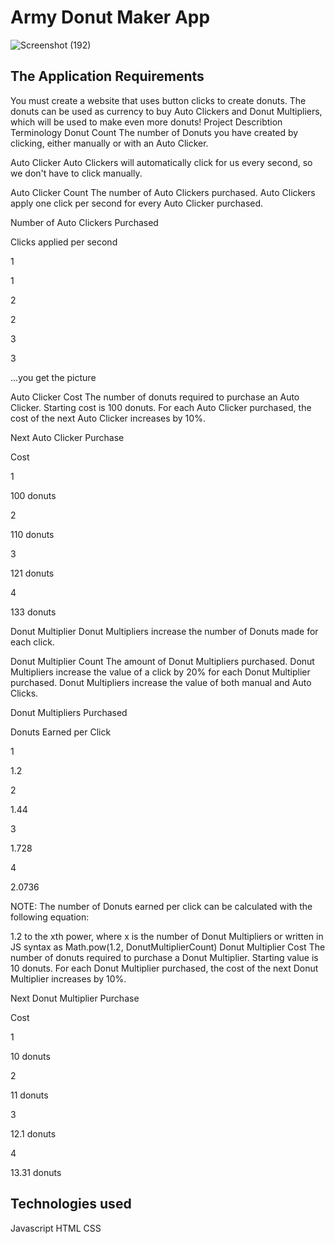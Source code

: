 # Army Donut Maker App

![Screenshot (192)](https://github.com/Purifoy/donut-marker-Purifoy/assets/24870574/754ef656-05ae-408d-9875-afc8bb5087be)



## The Application Requirements
You must create a website that uses button clicks to create donuts. The donuts can be used as currency to buy Auto Clickers and Donut Multipliers, which will be used to make even more donuts!
Project Describtion 
Terminology
Donut Count
The number of Donuts you have created by clicking, either manually or with an Auto Clicker.

Auto Clicker
Auto Clickers will automatically click for us every second, so we don't have to click manually.

Auto Clicker Count
The number of Auto Clickers purchased. Auto Clickers apply one click per second for every Auto Clicker purchased.

Number of Auto Clickers Purchased

Clicks applied per second

1

1

2

2

3

3



...you get the picture

Auto Clicker Cost
The number of donuts required to purchase an Auto Clicker. Starting cost is 100 donuts. For each Auto Clicker purchased, the cost of the next Auto Clicker increases by 10%.

Next Auto Clicker Purchase

Cost

1

100 donuts

2

110 donuts

3

121 donuts

4

133 donuts

Donut Multiplier
Donut Multipliers increase the number of Donuts made for each click.

Donut Multiplier Count
The amount of Donut Multipliers purchased. Donut Multipliers increase the value of a click by 20% for each Donut Multiplier purchased. Donut Multipliers increase the value of both manual and Auto Clicks.

Donut Multipliers Purchased

Donuts Earned per Click

1

1.2

2

1.44

3

1.728

4

2.0736



NOTE: The number of Donuts earned per click can be calculated with the following equation:

1.2 to the xth power, where x is the number of Donut Multipliers
or written in JS syntax as Math.pow(1.2, DonutMultiplierCount)
Donut Multiplier Cost
The number of donuts required to purchase a Donut Multiplier. Starting value is 10 donuts. For each Donut Multiplier purchased, the cost of the next Donut Multiplier increases by 10%.

Next Donut Multiplier Purchase

Cost

1

10 donuts

2

11 donuts

3

12.1 donuts

4

13.31 donuts


## **Technologies used** 

Javascript
HTML
CSS


